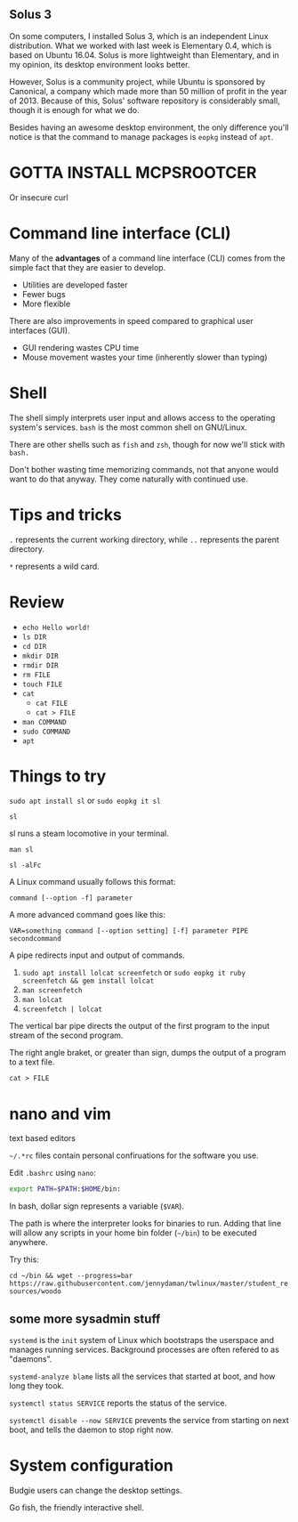 ## Solus 3

On some computers, I installed Solus 3, which is an independent Linux distribution. What we worked with last week is Elementary 0.4, which is based on Ubuntu 16.04. Solus is more lightweight than Elementary, and in my opinion, its desktop environment looks better.

However, Solus is a community project, while Ubuntu is sponsored by Canonical, a company which made more than 50 million of profit in the year of 2013. Because of this, Solus' software repository is considerably small, though it is enough for what we do.

Besides having an awesome desktop environment, the only difference you'll notice is that the command to manage packages is `eopkg` instead of `apt`.

# GOTTA INSTALL MCPSROOTCER

Or insecure curl

# Command line interface (CLI)

Many of the **advantages** of a command line interface (CLI) comes from the simple fact that they are easier to develop.

- Utilities are developed faster
- Fewer bugs
- More flexible

There are also improvements in speed compared to graphical user interfaces (GUI).

- GUI rendering wastes CPU time
- Mouse movement wastes your time (inherently slower than typing)

# Shell

The shell simply interprets user input and allows access to the operating system's services. `bash` is the most common shell on GNU/Linux. 

There are other shells such as `fish` and `zsh`, though for now we'll stick with `bash.`

Don't bother wasting time memorizing commands, not that anyone would want to do that anyway. They come naturally with continued use.

# Tips and tricks

`.` represents the current working directory, while `..` represents the parent directory. 

`*` represents a wild card. 

# Review

- `echo Hello world!`
- `ls DIR`
- `cd DIR`
- `mkdir DIR`
- `rmdir DIR`
- `rm FILE`
- `touch FILE`
- `cat`
    - `cat FILE`
    - `cat > FILE`
- `man COMMAND`
- `sudo COMMAND`
- `apt`

# Things to try 

`sudo apt install sl` or `sudo eopkg it sl`

`sl`

sl runs a steam locomotive in your terminal. 

`man sl`

`sl -alFc`


A Linux command usually follows this format: 

`command [--option -f] parameter`

A more advanced command goes like this: 

`VAR=something command [--option setting] [-f] parameter PIPE secondcommand`

A pipe redirects input and output of commands. 

1. `sudo apt install lolcat screenfetch` or `sudo eopkg it ruby screenfetch && gem install lolcat`
2. `man screenfetch`
3. `man lolcat`
4. `screenfetch | lolcat`

The vertical bar pipe directs the output of the first program to the input stream of the second program. 

The right angle braket, or greater than sign, dumps the output of a program to a text file. 

`cat > FILE`

# nano and vim 

text based editors 

`~/.*rc` files contain personal confiruations for the software you use. 

Edit `.bashrc` using `nano`:

```sh
export PATH=$PATH:$HOME/bin:
```

In bash, dollar sign represents a variable (`$VAR`).

The path is where the interpreter looks for binaries to run. Adding that line will allow any scripts in your home bin folder (`~/bin`) to be executed anywhere. 

Try this:

`cd ~/bin && wget --progress=bar https://raw.githubusercontent.com/jennydaman/twlinux/master/student_resources/woodo`

## some more sysadmin stuff

`systemd` is the `init` system of Linux which bootstraps the userspace and manages running services. Background processes are often refered to as "daemons". 

`systemd-analyze blame` lists all the services that started at boot, and how long they took.

`systemctl status SERVICE` reports the status of the service.

`systemctl disable --now SERVICE` prevents the service from starting on next boot, and tells the daemon to stop right now.

# System configuration 

Budgie users can change the desktop settings. 

Go fish, the friendly interactive shell. 
